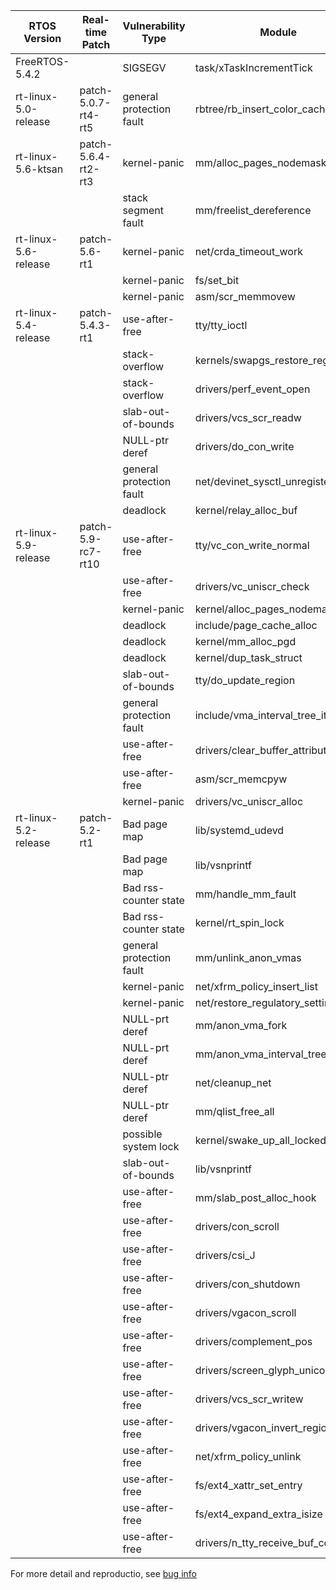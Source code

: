 | RTOS Version         | Real-time Patch     | Vulnerability Type       | Module                                  | Rtkaller | Syzkaller | Pervious Unknown |
|----------------------|---------------------|--------------------------|-----------------------------------------|----------|-----------|------------------|
| FreeRTOS-5.4.2       |                     | SIGSEGV                  | task/xTaskIncrementTick                 | ✓        |           | ✓                |
| rt-linux-5.0-release | patch-5.0.7-rt4-rt5 | general protection fault | rbtree/rb\_insert\_color\_cached        | ✓        |           | ✓                |
| rt-linux-5.6-ktsan   | patch-5.6.4-rt2-rt3 | kernel-panic             | mm/alloc\_pages\_nodemask               | ✓        | ✓         |                  |
|                      |                     | stack segment fault      | mm/freelist\_dereference                | ✓        |           | ✓                |
| rt-linux-5.6-release | patch-5.6-rt1       | kernel-panic             | net/crda\_timeout\_work                 | ✓        |           | ✓                |
|                      |                     | kernel-panic             | fs/set\_bit                             | ✓        | ✓         |                  |
|                      |                     | kernel-panic             | asm/scr\_memmovew                       | ✓        | ✓         |                  |
| rt-linux-5.4-release | patch-5.4.3-rt1     | use-after-free           | tty/tty\_ioctl                          | ✓        | ✓         |                  |
|                      |                     | stack-overflow           | kernels/swapgs\_restore\_regs           | ✓        |           | ✓                |
|                      |                     | stack-overflow           | drivers/perf\_event\_open               | ✓        |           | ✓                |
|                      |                     | slab-out-of-bounds       | drivers/vcs\_scr\_readw                 | ✓        |           | ✓                |
|                      |                     | NULL-ptr deref           | drivers/do\_con\_write                  | ✓        | ✓         |                  |
|                      |                     | general protection fault | net/devinet\_sysctl\_unregister         | ✓        |           | ✓                |
|                      |                     | deadlock                 | kernel/relay\_alloc\_buf                | ✓        |           | ✓                |
| rt-linux-5.9-release | patch-5.9-rc7-rt10  | use-after-free           | tty/vc\_con\_write\_normal              | ✓        |           | ✓                |
|                      |                     | use-after-free           | drivers/vc\_uniscr\_check               | ✓        |           | ✓                |
|                      |                     | kernel-panic             | kernel/alloc\_pages\_nodemask           | ✓        |           | ✓                |
|                      |                     | deadlock                 | include/page\_cache\_alloc              | ✓        |           | ✓                |
|                      |                     | deadlock                 | kernel/mm\_alloc\_pgd                   | ✓        |           | ✓                |
|                      |                     | deadlock                 | kernel/dup\_task\_struct                | ✓        |           | ✓                |
|                      |                     | slab-out-of-bounds       | tty/do\_update\_region                  | ✓        |           | ✓                |
|                      |                     | general protection fault | include/vma\_interval\_tree\_iter\_next | ✓        |           | ✓                |
|                      |                     | use-after-free           | drivers/clear\_buffer\_attributes       | ✓        |           | ✓                |
|                      |                     | use-after-free           | asm/scr\_memcpyw                        | ✓        | ✓         |                  |
|                      |                     | kernel-panic             | drivers/vc\_uniscr\_alloc               | ✓        | ✓         |                  |
| rt-linux-5.2-release | patch-5.2-rt1       | Bad page map             | lib/systemd\_udevd                      | ✓        |           | ✓                |
|                      |                     | Bad page map             | lib/vsnprintf                           | ✓        |           | ✓                |
|                      |                     | Bad rss-counter state    | mm/handle\_mm\_fault                    | ✓        | ✓         |                  |
|                      |                     | Bad rss-counter state    | kernel/rt\_spin\_lock                   | ✓        | ✓         |                  |
|                      |                     | general protection fault | mm/unlink\_anon\_vmas                   | ✓        | ✓         |                  |
|                      |                     | kernel-panic             | net/xfrm\_policy\_insert\_list          | ✓        | ✓         |                  |
|                      |                     | kernel-panic             | net/restore\_regulatory\_settings       | ✓        |           | ✓                |
|                      |                     | NULL-prt deref           | mm/anon\_vma\_fork                      | ✓        |           | ✓                |
|                      |                     | NULL-prt deref           | mm/anon\_vma\_interval\_tree\_insert    | ✓        |           | ✓                |
|                      |                     | NULL-ptr deref           | net/cleanup\_net                        | ✓        | ✓         |                  |
|                      |                     | NULL-ptr deref           | mm/qlist\_free\_all                     | ✓        | ✓         |                  |
|                      |                     | possible system lock     | kernel/swake\_up\_all\_locked           | ✓        |           | ✓                |
|                      |                     | slab-out-of-bounds       | lib/vsnprintf                           | ✓        |           | ✓                |
|                      |                     | use-after-free           | mm/slab\_post\_alloc\_hook              | ✓        |           | ✓                |
|                      |                     | use-after-free           | drivers/con\_scroll                     | ✓        | ✓         |                  |
|                      |                     | use-after-free           | drivers/csi\_J                          | ✓        | ✓         |                  |
|                      |                     | use-after-free           | drivers/con\_shutdown                   | ✓        | ✓         |                  |
|                      |                     | use-after-free           | drivers/vgacon\_scroll                  | ✓        | ✓         |                  |
|                      |                     | use-after-free           | drivers/complement\_pos                 | ✓        |           | ✓                |
|                      |                     | use-after-free           | drivers/screen\_glyph\_unicode          | ✓        | ✓         |                  |
|                      |                     | use-after-free           | drivers/vcs\_scr\_writew                | ✓        | ✓         |                  |
|                      |                     | use-after-free           | drivers/vgacon\_invert\_region          | ✓        | ✓         |                  |
|                      |                     | use-after-free           | net/xfrm\_policy\_unlink                | ✓        | ✓         |                  |
|                      |                     | use-after-free           | fs/ext4\_xattr\_set\_entry              | ✓        | ✓         |                  |
|                      |                     | use-after-free           | fs/ext4\_expand\_extra\_isize           | ✓        | ✓         |                  |
|                      |                     | use-after-free           | drivers/n\_tty\_receive\_buf\_common    | ✓        | ✓         |                  |


For more detail and reproductio, see [bug info](https://github.com/Rtkaller/Rtkaller/tree/main/docs/crashes)
